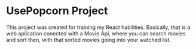 # UsePopcorn Project
This project was created for training my React habilities. Basically, that is a web aplication conected with a Movie Api, where you can search movies and sort then, with that sorted movies going into your watched list.
